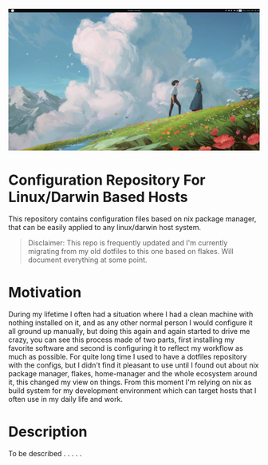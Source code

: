 ![desktop](screenshot_01.png)
# Configuration Repository For Linux/Darwin Based Hosts
This repository contains configuration files based on nix package manager, that can be easily applied to any linux/darwin host system.

> Disclaimer: This repo is frequently updated and I'm currently migrating from my old dotfiles to this one based on flakes. Will document everything at some point.
# Motivation
During my lifetime I often had a situation where I had a clean machine with nothing installed on it, and as any other normal person I would configure it all ground up manually, but doing this again and again started to drive me crazy, you can see this process made of two parts, first installing my favorite software and second is configuring it to reflect my workflow as much as possible. For quite long time I used to have a dotfiles repository with the configs, but I didn't find it pleasant to use until I found out about nix package manager, flakes, home-manager and the whole ecosystem around it, this changed my view on things. From this moment I'm relying on nix as build system for my development environment which can target hosts that I often use in my daily life and work.
# Description
To be described . . . . .